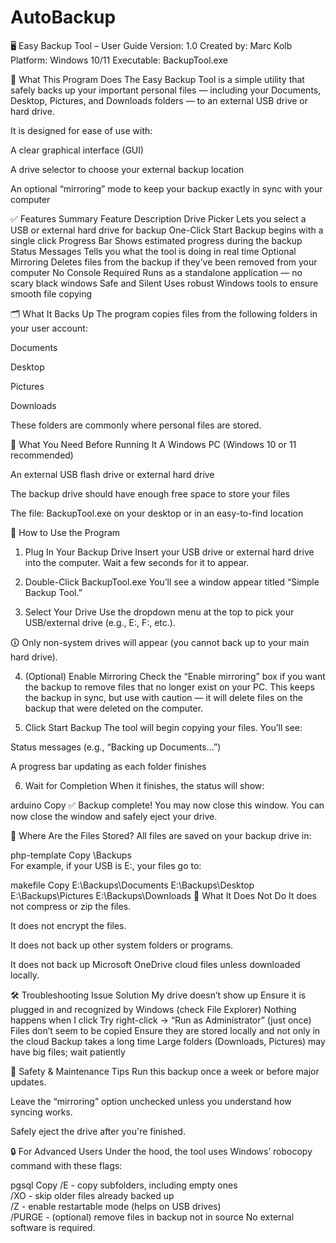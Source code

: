 # AutoBackup
🖥️ Easy Backup Tool – User Guide
Version: 1.0
Created by: Marc Kolb
Platform: Windows 10/11
Executable: BackupTool.exe

📌 What This Program Does
The Easy Backup Tool is a simple utility that safely backs up your important personal files — including your Documents, Desktop, Pictures, and Downloads folders — to an external USB drive or hard drive.

It is designed for ease of use with:

A clear graphical interface (GUI)

A drive selector to choose your external backup location

An optional “mirroring” mode to keep your backup exactly in sync with your computer

✅ Features Summary
Feature	Description
Drive Picker	Lets you select a USB or external hard drive for backup
One-Click Start	Backup begins with a single click
Progress Bar	Shows estimated progress during the backup
Status Messages	Tells you what the tool is doing in real time
Optional Mirroring	Deletes files from the backup if they’ve been removed from your computer
No Console Required	Runs as a standalone application — no scary black windows
Safe and Silent	Uses robust Windows tools to ensure smooth file copying

🗂️ What It Backs Up
The program copies files from the following folders in your user account:

Documents

Desktop

Pictures

Downloads

These folders are commonly where personal files are stored.

🔌 What You Need Before Running It
A Windows PC (Windows 10 or 11 recommended)

An external USB flash drive or external hard drive

The backup drive should have enough free space to store your files

The file: BackupTool.exe on your desktop or in an easy-to-find location

🚀 How to Use the Program
1. Plug In Your Backup Drive
Insert your USB drive or external hard drive into the computer. Wait a few seconds for it to appear.

2. Double-Click BackupTool.exe
You’ll see a window appear titled “Simple Backup Tool.”

3. Select Your Drive
Use the dropdown menu at the top to pick your USB/external drive (e.g., E:, F:, etc.).

🛈 Only non-system drives will appear (you cannot back up to your main hard drive).

4. (Optional) Enable Mirroring
Check the “Enable mirroring” box if you want the backup to remove files that no longer exist on your PC. This keeps the backup in sync, but use with caution — it will delete files on the backup that were deleted on the computer.

5. Click Start Backup
The tool will begin copying your files. You’ll see:

Status messages (e.g., “Backing up Documents…”)

A progress bar updating as each folder finishes

6. Wait for Completion
When it finishes, the status will show:

arduino
Copy
✅ Backup complete! You may now close this window.
You can now close the window and safely eject your drive.

📁 Where Are the Files Stored?
All files are saved on your backup drive in:

php-template
Copy
<Drive Letter>\Backups\
For example, if your USB is E:\, your files go to:

makefile
Copy
E:\Backups\Documents
E:\Backups\Desktop
E:\Backups\Pictures
E:\Backups\Downloads
🧽 What It Does Not Do
It does not compress or zip the files.

It does not encrypt the files.

It does not back up other system folders or programs.

It does not back up Microsoft OneDrive cloud files unless downloaded locally.

🛠️ Troubleshooting
Issue	Solution
My drive doesn’t show up	Ensure it is plugged in and recognized by Windows (check File Explorer)
Nothing happens when I click	Try right-click → “Run as Administrator” (just once)
Files don’t seem to be copied	Ensure they are stored locally and not only in the cloud
Backup takes a long time	Large folders (Downloads, Pictures) may have big files; wait patiently

🧼 Safety & Maintenance Tips
Run this backup once a week or before major updates.

Leave the “mirroring” option unchecked unless you understand how syncing works.

Safely eject the drive after you're finished.

🔒 For Advanced Users
Under the hood, the tool uses Windows’ robocopy command with these flags:

pgsql
Copy
/E  - copy subfolders, including empty ones  
/XO - skip older files already backed up  
/Z  - enable restartable mode (helps on USB drives)  
/PURGE - (optional) remove files in backup not in source
No external software is required.
